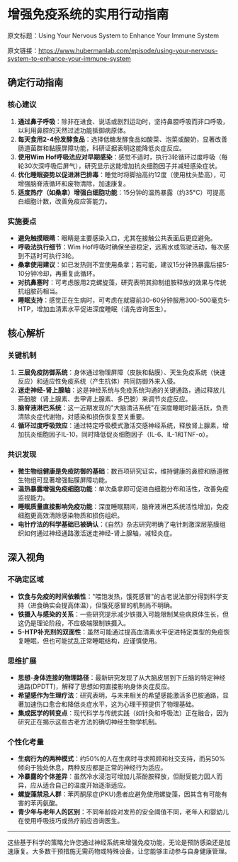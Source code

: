 # 增强免疫系统的实用行动指南

原文标题：Using Your Nervous System to Enhance Your Immune System

原文链接：https://www.hubermanlab.com/episode/using-your-nervous-system-to-enhance-your-immune-system

<YouTube videoId="poOf8b2WE2g" />

## 确定行动指南

### 核心建议
1. **通过鼻子呼吸**：除非在进食、说话或剧烈运动时，坚持鼻腔呼吸而非口呼吸，以利用鼻腔的天然过滤功能抵御病原体。
2. **每天食用2-4份发酵食品**：选择低糖发酵食品如酸菜、泡菜或酸奶，显著改善肠道菌群和黏膜屏障功能，科研证据表明这能降低炎症反应。
3. **使用Wim Hof呼吸法应对早期感染**：感觉不适时，执行3轮循环过度呼吸（每轮30次深呼吸后屏气），研究显示这能增加抗炎细胞因子并减轻感染症状。
4. **优化睡眠姿势以促进淋巴排毒**：睡觉时将脚抬高约12度（使用枕头垫高），可增强脑脊液循环和废物清除，加速康复。
5. **适度热疗（如桑拿）增强白细胞功能**：15分钟的温热暴露（约35°C）可提高白细胞计数，改善免疫应答能力。

### 实施要点
- **避免触摸眼睛**：眼睛是主要感染入口，尤其在接触公共表面后更应避免。
- **呼吸法执行细节**：Wim Hof呼吸时确保坐姿稳定，远离水或驾驶活动，每次感到不适时可执行3轮。
- **桑拿使用建议**：如已发热则不宜使用桑拿；若可能，建议15分钟热暴露后接5-10分钟冷却，再重复此循环。
- **对抗鼻塞时**：可考虑服用2克螺旋藻，研究表明其抑制组胺释放的效果与传统抗组胺药相当。
- **睡眠支持**：感觉正在生病时，可考虑在就寝前30-60分钟服用300-500毫克5-HTP，增加血清素水平促进深度睡眠（请先咨询医生）。

## 核心解析

### 关键机制
1. **三层免疫防御系统**：身体通过物理屏障（皮肤和黏膜）、天生免疫系统（快速反应）和适应性免疫系统（产生抗体）共同防御外来入侵。
2. **迷走神经-肾上腺轴**：这是神经系统与免疫系统沟通的关键通路，通过释放儿茶酚胺（肾上腺素、去甲肾上腺素、多巴胺）来调节炎症反应。
3. **脑脊液淋巴系统**：这一近期发现的"大脑清洁系统"在深度睡眠时最活跃，负责清除炎症代谢物，对感染和损伤恢复至关重要。
4. **循环过度呼吸效应**：通过特定呼吸模式激活交感神经系统，释放肾上腺素，增加抗炎细胞因子IL-10，同时降低促炎细胞因子（IL-6、IL-1和TNF-α）。

### 共识发现
- **微生物组健康是免疫防御的基础**：数百项研究证实，维持健康的鼻腔和肠道微生物组可显著增强黏膜屏障功能。
- **温热暴露增强免疫细胞功能**：单次桑拿即可促进白细胞分布和活性，改善免疫监视能力。
- **睡眠质量直接影响免疫功能**：深度睡眠期间，脑脊液淋巴系统活性增加，免疫细胞更高效清除感染物质和损伤组织。
- **电针疗法的科学基础已被确认**：《自然》杂志研究明确了电针刺激深层筋膜组织如何通过神经通路激活迷走神经-肾上腺轴，减轻炎症。

## 深入视角

### 不确定区域
- **饮食与免疫的时间依赖性**："喂饱发热，饿死感冒"的古老说法部分得到科学支持（进食确实会提高体温），但饿死感冒的机制尚不明确。
- **铁摄入与感染的关系**：一些研究提示减少铁摄入可能限制某些病原体生长，但这仍是理论阶段，不应极端限制铁摄入。
- **5-HTP补充剂的双面性**：虽然可能通过提高血清素水平促进特定类型的免疫恢复睡眠，但也可能扰乱正常睡眠结构，应谨慎使用。

### 思维扩展
- **思想-身体连接的物理路径**：最新研究发现了从大脑皮层到下丘脑的特定神经通路(DPDTT)，解释了思想如何直接影响身体炎症反应。
- **希望感作为生理疗法**：研究表明，与未来相关的希望感能激活多巴胺通路，显著加速伤口愈合和降低炎症水平，这为心理干预提供了物理基础。
- **集成医学的转变点**：现代科学与传统实践（如针灸和呼吸法）正在融合，因为研究正在揭示这些古老方法的确切神经生物学机制。

### 个性化考量
- **生病行为的两种模式**：约50%的人在生病时寻求照顾和社交支持，而另50%倾向于独处休息，两种反应都是正常的神经行为适应。
- **冷暴露的个体差异**：虽然冷水浸泡可增加儿茶酚胺释放，但耐受能力因人而异，应从适合自己的温度开始逐渐适应。
- **螺旋藻禁忌人群**：苯丙酮尿症(PKU)患者应避免使用螺旋藻，因其含有可能有害的苯丙氨酸。
- **青少年与老年人的区别**：不同年龄段对发热的安全阈值不同，老年人和婴幼儿在使用呼吸技巧或热疗前应咨询医生。

---

这些基于科学的策略允许您通过神经系统来增强免疫功能，无论是预防感染还是加速康复。大多数干预措施无需药物或特殊设备，让您能够主动参与自身健康管理。
